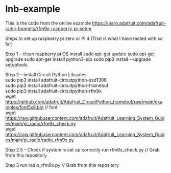 # lnb-example
This is the code from the online example
https://learn.adafruit.com/adafruit-radio-bonnets/rfm9x-raspberry-pi-setup

Steps to set up raspberry pi zero or Pi 4 (That is what I have tested with so far)

Step 1 - clean raspberry pi OS install
sudo apt-get update
sudo apt-get upgrade
sudo apt-get install python3-pip
sudo pip3 install --upgrade setuptools

Step 2 - Install Circuit Python Libraries
<br>sudo pip3 install adafruit-circuitpython-ssd1306
<br>sudo pip3 install adafruit-circuitpython-framebuf
<br>sudo pip3 install adafruit-circuitpython-rfm9x
<br>wget https://github.com/adafruit/Adafruit_CircuitPython_framebuf/raw/main/examples/font5x8.bin // font
<br>wget https://raw.githubusercontent.com/adafruit/Adafruit_Learning_System_Guides/main/pi_radio/rfm9x_check.py
<br>wget https://raw.githubusercontent.com/adafruit/Adafruit_Learning_System_Guides/main/pi_radio/radio_rfm9x.py

Step 2.5 - Check if system is set up correctly
run rfm9x_check.py  // Grab from this repository

Step 3
run radio_rfm9x.py  // Grab from this repository
